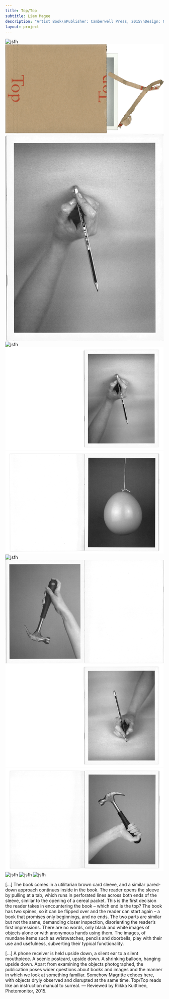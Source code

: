 ```yaml
---
title: Top/Top
subtitle: Liam Magee
description: "Artist Book\nPublisher: Camberwell Press, 2015\nDesign: Oliver Boulton\nEditors: Duncan Wooldridge, James Edgar, Oliver Boulton, Sigune Hamann\nEdition of 150, softback, 36pp. + Envelope + insert\nOffset, stapled,  215 × 270mm / 270 × 215mm\nISBN: 978-1-908971-41-8"
layout: project
---
```

![jsfh](/assets/images/top-top/oliver-boulton-top-top-front.png)
![jsfh](/assets/images/top-top/oliver-boulton-top-top-front-2.png)
![jsfh](/assets/images/top-top/oliver-boulton-top-top-0.png)
![jsfh](/assets/images/top-top/oliver-boulton-top-top-1.png)
![jsfh](/assets/images/top-top/oliver-boulton-top-top-2.png)
![jsfh](/assets/images/top-top/oliver-boulton-top-top-3.png)
![jsfh](/assets/images/top-top/oliver-boulton-top-top-4.png)
![jsfh](/assets/images/top-top/oliver-boulton-top-top-5.png)
![jsfh](/assets/images/top-top/oliver-boulton-top-top-6.png)
![jsfh](/assets/images/top-top/oliver-boulton-top-top-7.png)
![jsfh](/assets/images/top-top/oliver-boulton-top-top-8.png)
![jsfh](/assets/images/top-top/oliver-boulton-top-top-9.png)
![jsfh](/assets/images/top-top/oliver-boulton-top-top-back.png)


[...] The book comes in a utilitarian brown card sleeve, and a similar pared-down approach continues inside in the book. The reader opens the sleeve by pulling at a tab, which runs in perforated lines across both ends of the sleeve, similar to the opening of a cereal packet. This is the first decision the reader takes in encountering the book – which end is the top? The book has two spines, so it can be flipped over and the reader can start again – a book that promises only beginnings, and no ends. The two parts are similar but not the same, demanding closer inspection, disorienting the reader’s first impressions. There are no words, only black and white images of objects alone or with anonymous hands using them. The images, of mundane items such as wristwatches, pencils and doorbells, play with their use and usefulness, subverting their typical functionality.

[...] A phone receiver is held upside down, a silent ear to a silent mouthpiece. A scenic postcard, upside down. A shrinking balloon, hanging upside down. Apart from examining the objects photographed, the publication poses wider questions about books and images and the manner in which we look at something familiar. Somehow Magritte echoes here, with objects dryly observed and disrupted at the same time. Top/Top reads like an instruction manual to surreal. — Reviewed by Riikka Kuittinen, Photomonitor, 2015. 